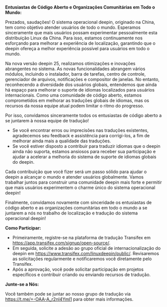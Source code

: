 **Entusiastas de Código Aberto e Organizações Comunitárias em Todo o Mundo:**

Prezados, saudações! O sistema operacional deepin, originado na China, tem como objetivo atender usuários de todo o mundo. Esperamos sinceramente que mais usuários possam experimentar pessoalmente esta distribuição Linux da China. Para isso, estamos continuamente nos esforçando para melhorar a experiência de localização, garantindo que o deepin ofereça a melhor experiência possível para usuários em todo o mundo.

Na nova versão deepin 25, realizamos otimizações e inovações abrangentes no sistema. As novas funcionalidades abrangem vários módulos, incluindo o instalador, barra de tarefas, centro de controle, gerenciador de arquivos, notificações e compositor de janelas. No entanto, reconhecendo a diversidade dos usuários globais, entendemos que ainda há espaço para melhorar o suporte de idiomas localizados para usuários internacionais. Como uma comunidade de código aberto, estamos comprometidos em melhorar as traduções globais de idiomas, mas os recursos da nossa equipe atual podem limitar o ritmo do progresso.

Por isso, convidamos sinceramente todos os entusiastas de código aberto a se juntarem à nossa equipe de tradução!

- Se você encontrar erros ou imprecisões nas traduções existentes, agradecemos seu feedback e assistência para corrigi-los, a fim de melhorar ainda mais a qualidade das traduções.
- Se você estiver disposto a contribuir para traduzir idiomas que o deepin ainda não suporta, estamos ansiosos para receber sua participação e ajudar a acelerar a melhoria do sistema de suporte de idiomas globais do deepin.

Cada contribuição que você fizer será um passo sólido para ajudar o deepin a alcançar o mundo e atender usuários globalmente. Vamos trabalhar juntos para construir uma comunidade deepin mais forte e permitir que mais usuários experimentem o charme único do sistema operacional deepin!

Finalmente, convidamos novamente com sinceridade os entusiastas de código aberto e as organizações comunitárias em todo o mundo a se juntarem a nós no trabalho de localização e tradução do sistema operacional deepin!

**Como Participar:**

- Primeiramente, registre-se na plataforma de tradução Transifex em <https://app.transifex.com/signup/open-source/>.
- Em seguida, solicite a adesão ao grupo oficial de internacionalização do deepin em <https://www.transifex.com/linuxdeepin/public/>. Revisaremos as solicitações regularmente e notificaremos você diretamente pelo Transifex.
- Após a aprovação, você pode solicitar participação em projetos específicos e contribuir criando ou enviando recursos de tradução.

**Junte-se a Nós:**

Você também pode se juntar ao nosso grupo de tradução via <https://t.me/+-OAA-A_r2nI4YmI1> para obter mais informações.

